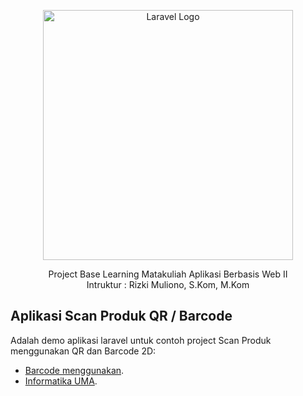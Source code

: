 <p align="center"><a href="https://laravel.com" target="_blank"><img src="https://raw.githubusercontent.com/laravel/art/master/logo-lockup/5%20SVG/2%20CMYK/1%20Full%20Color/laravel-logolockup-cmyk-red.svg" width="400" alt="Laravel Logo"></a></p>

<p align="center">
Project Base Learning Matakuliah Aplikasi Berbasis Web II <br>
Intruktur : Rizki Muliono, S.Kom, M.Kom
</p>

## Aplikasi Scan Produk QR / Barcode

Adalah demo aplikasi laravel untuk contoh project Scan Produk menggunakan QR dan Barcode 2D:

- [Barcode menggunakan](http://barcode.tec-it.com/).
- [Informatika UMA](https://informatika.uma.ac.id).
